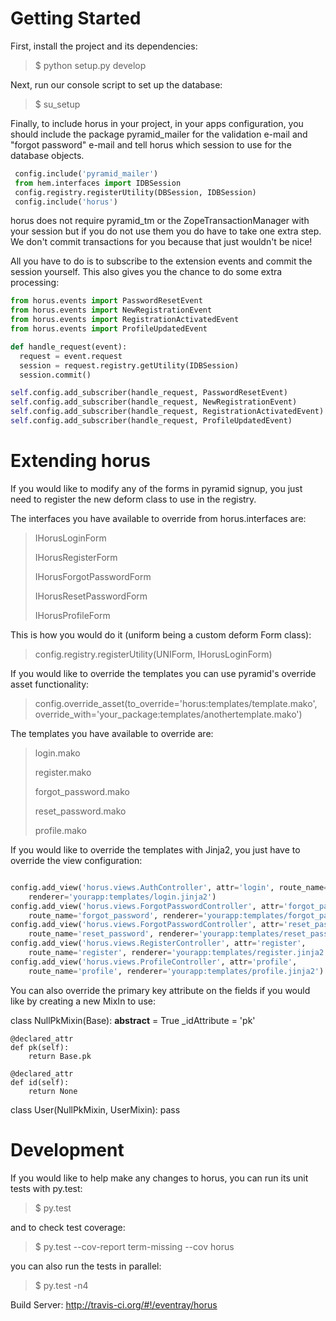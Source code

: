 Getting Started
===============

First, install the project and its dependencies:

>  $ python setup.py develop

Next, run our console script to set up the database:

> $ su_setup <your app config.ini>

Finally, to include horus in your project, in your apps configuration,
you should include the package pyramid_mailer for the validation e-mail and
"forgot password" e-mail and tell horus which session to use for
the database objects.

``` python
 config.include('pyramid_mailer')
 from hem.interfaces import IDBSession
 config.registry.registerUtility(DBSession, IDBSession)
 config.include('horus')
 ```

horus does not require pyramid_tm or the ZopeTransactionManager with your
session but if you do not use them you do have to take one extra step.
We don't commit transactions for you because that just wouldn't be nice!

All you have to do is to subscribe to the extension events and
commit the session yourself. This also gives you the chance to
do some extra processing:

``` python
from horus.events import PasswordResetEvent
from horus.events import NewRegistrationEvent
from horus.events import RegistrationActivatedEvent
from horus.events import ProfileUpdatedEvent

def handle_request(event):
  request = event.request
  session = request.registry.getUtility(IDBSession)
  session.commit()

self.config.add_subscriber(handle_request, PasswordResetEvent)
self.config.add_subscriber(handle_request, NewRegistrationEvent)
self.config.add_subscriber(handle_request, RegistrationActivatedEvent)
self.config.add_subscriber(handle_request, ProfileUpdatedEvent)
```

Extending horus
===============

If you would like to modify any of the forms in pyramid signup, you just need
to register the new deform class to use in the registry.

The interfaces you have available to override from horus.interfaces are:

>  IHorusLoginForm
>
>  IHorusRegisterForm
>
>  IHorusForgotPasswordForm
>
>  IHorusResetPasswordForm
>
>  IHorusProfileForm
>

This is how you would do it (uniform being a custom deform Form class):

>  config.registry.registerUtility(UNIForm, IHorusLoginForm)
>

If you would like to override the templates you can use pyramid's
override asset functionality:

>    config.override_asset(to_override='horus:templates/template.mako', override_with='your_package:templates/anothertemplate.mako')

The templates you have available to override are:

>  login.mako
>
>  register.mako
>
>  forgot_password.mako
>
>  reset_password.mako
>
>  profile.mako

If you would like to override the templates with Jinja2, you just have to
override the view configuration:

``` python

config.add_view('horus.views.AuthController', attr='login', route_name='login',
    renderer='yourapp:templates/login.jinja2')
config.add_view('horus.views.ForgotPasswordController', attr='forgot_password',
    route_name='forgot_password', renderer='yourapp:templates/forgot_password.jinja2')
config.add_view('horus.views.ForgotPasswordController', attr='reset_password',
    route_name='reset_password', renderer='yourapp:templates/reset_password.jinja2')
config.add_view('horus.views.RegisterController', attr='register',
    route_name='register', renderer='yourapp:templates/register.jinja2')
config.add_view('horus.views.ProfileController', attr='profile',
    route_name='profile', renderer='yourapp:templates/profile.jinja2')

```


You can also override the primary key attribute on the fields if you would like
by creating a new MixIn to use:

class NullPkMixin(Base):
    __abstract__ = True
    _idAttribute = 'pk'

    @declared_attr
    def pk(self):
        return Base.pk

    @declared_attr
    def id(self):
        return None

class User(NullPkMixin, UserMixin):
    pass



Development
===========

If you would like to help make any changes to horus, you can run its
unit tests with py.test:

> $ py.test

and to check test coverage:

> $ py.test --cov-report term-missing --cov horus

you can also run the tests in parallel:

> $ py.test -n4


Build Server: http://travis-ci.org/#!/eventray/horus
